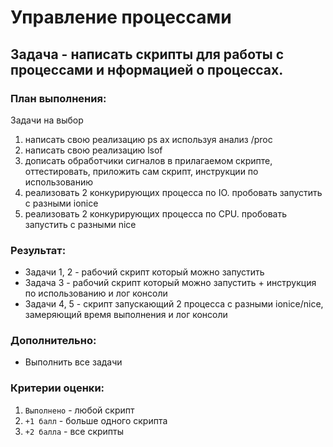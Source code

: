 # Управление процессами

## Задача - написать скрипты для работы с процессами и нформацией о процессах.

### __План выполнения:__
Задачи на выбор
1. написать свою реализацию ps ax используя анализ /proc
1. написать свою реализацию lsof
1. дописать обработчики сигналов в прилагаемом скрипте, оттестировать, приложить сам скрипт, инструкции по использованию
1. реализовать 2 конкурирующих процесса по IO. пробовать запустить с разными ionice
1. реализовать 2 конкурирующих процесса по CPU. пробовать запустить с разными nice

### __Результат:__
- Задачи 1, 2 - рабочий скрипт который можно запустить
- Задача 3 - рабочий скрипт который можно запустить + инструкция по использованию и лог консоли
- Задачи 4, 5 - скрипт запускающий 2 процесса с разными ionice/nice, замеряющий время выполнения и лог консоли

### __Дополнительно:__
- Выполнить все задачи

### __Критерии оценки:__
1. `Выполнено` - любой скрипт
1. `+1 балл` - больше одного скрипта
1. `+2 балла` - все скрипты